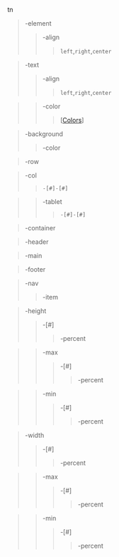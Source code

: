 tn
> -element
>> -align
>>> `left`,`right`,`center`

> -text
>> -align
>>> `left`,`right`,`center`

>> -color
>>> [[Colors](https://github.com/tumblenet/tumblenet-css/wiki/Colors)]

> -background
>> -color

> -row

> -col
>> `-[#]-[#]`

>> -tablet
>>> `-[#]-[#]`

> -container

> -header

> -main

> -footer

> -nav
>> -item


> -height
>> -[#]
>>>-percent

>> -max
>>> -[#]
>>>> -percent

>> -min
>>> -[#]
>>>> -percent

> -width
>> -[#]
>>>-percent

>> -max
>>> -[#]
>>>> -percent

>> -min
>>> -[#]
>>>> -percent
